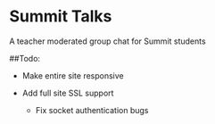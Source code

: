 # Summit Talks
A teacher moderated group chat for Summit students

##Todo:

* Make entire site responsive

* Add full site SSL support
    * Fix socket authentication bugs
